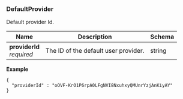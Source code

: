 
<a name="defaultprovider"></a>
### DefaultProvider
Default provider Id.


|Name|Description|Schema|
|---|---|---|
|**providerId**  <br>*required*|The ID of the default user provider.|string|

**Example**
```
{
  "providerId" : "oOVF-KrO1P6rpA0LFgNVI8NxuhxyQMUnrYzjAnKiyAY"
}
```



